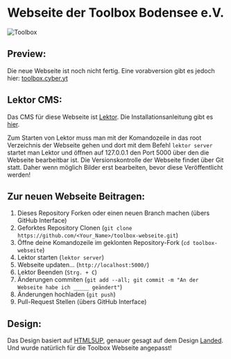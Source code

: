  Webseite der Toolbox Bodensee e.V.
====================================

![Toolbox](https://avatars0.githubusercontent.com/u/9744766?s=200&v=4 "Toolbox Logo")

 Preview:
------------
Die neue Webseite ist noch nicht fertig. Eine vorabversion gibt es jedoch hier:
[toolbox.cyber.yt](https://toolbox.cyber.yt/)

 Lektor CMS:
------------
Das CMS für diese Webseite ist [Lektor](https://www.getlektor.com/).
Die Installationsanleitung gibt es [hier](https://www.getlektor.com/downloads/).

Zum Starten von Lektor muss man mit der Komandozeile in das root Verzeichnis der Webseite gehen
und dort mit dem Befehl ``lektor server`` startet man Lektor und öffnen auf 127.0.0.1 den Port 5000 über den die Webseite
bearbeitbar ist. Die Versionskontrolle der Webseite findet über Git statt. Daher wenn möglich Bilder erst
bearbeiten, bevor diese Veröffentlicht werden!


 Zur neuen Webseite Beitragen:
------------------------
 1. Dieses Repository Forken oder einen neuen Branch machen (übers GitHub Interface)
 2. Geforktes Repository Clonen (``git clone https://github.com/<Your_Name>/toolbox-webseite.git``)
 3. Öffne deine Komandozeile im geklonten Repository-Fork (``cd toolbox-webseite``)
 4. Lektor starten (``lektor server``)
 5. Webseite updaten... (``http://localhost:5000/``)
 6. Lektor Beenden (``Strg. + C``)
 7. Änderungen commiten (``git add --all; git commit -m "An der Webseite habe ich _____ geändert"``)
 8. Änderungen hochladen (``git push``)
 9. Pull-Request Stellen (übers GitHub Interface)


 Design:
---------
Das Design basiert auf [HTML5UP](https://html5up.net), genauer gesagt auf dem Design [Landed](https://html5up.net/landed).
Und wurde natürlich für die Toolbox Webseite angepasst!


